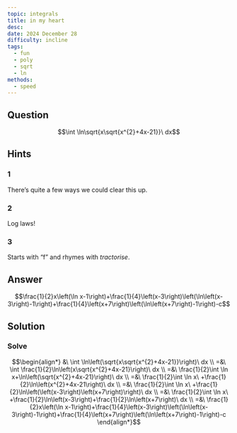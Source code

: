 ```yaml
---
topic: integrals
title: in my heart
desc: 
date: 2024 December 28
difficulty: incline
tags:
  - fun
  - poly
  - sqrt
  - ln
methods:
  - speed
---
```



## Question
```math
\int \ln\sqrt{x\sqrt{x^{2}+4x-21}}\ dx
```


## Hints

### 1
There’s quite a few ways we could clear this up.

### 2
Log laws!

### 3
Starts with “f” and rhymes with *tractorise*.


## Answer
```math
\frac{1}{2}x\left(\ln x-1\right)+\frac{1}{4}\left(x-3\right)\left(\ln\left(x-3\right)-1\right)+\frac{1}{4}\left(x+7\right)\left(\ln\left(x+7\right)-1\right)-c
```


## Solution

### Solve
```math
\begin{align*}
  &\ \int \ln\left(\sqrt{x\sqrt{x^{2}+4x-21}}\right)\ dx
  \\ =&\ \int \frac{1}{2}\ln\left(x\sqrt{x^{2}+4x-21}\right)\ dx
  \\ =&\ \frac{1}{2}\int \ln x+\ln\left(\sqrt{x^{2}+4x-21}\right)\ dx
  \\ =&\ \frac{1}{2}\int \ln x\ +\frac{1}{2}\ln\left(x^{2}+4x-21\right)\ dx
  \\ =&\ \frac{1}{2}\int \ln x\ +\frac{1}{2}\ln\left(\left(x-3\right)\left(x+7\right)\right)\ dx
  \\ =&\ \frac{1}{2}\int \ln x\ +\frac{1}{2}\ln\left(x-3\right)+\frac{1}{2}\ln\left(x+7\right)\ dx
  \\ =&\ \frac{1}{2}x\left(\ln x-1\right)+\frac{1}{4}\left(x-3\right)\left(\ln\left(x-3\right)-1\right)+\frac{1}{4}\left(x+7\right)\left(\ln\left(x+7\right)-1\right)-c
\end{align*}
```

